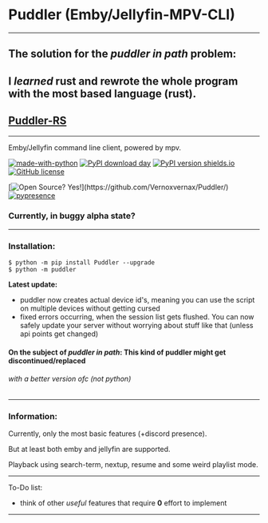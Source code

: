 # Puddler (Emby/Jellyfin-MPV-CLI)

___

## The solution for the *puddler in path* problem:
## I *learned* rust and rewrote the whole program with the most based language (rust).
## **[Puddler-RS](https://github.com/Vernoxvernax/Puddler-RS)**

___

Emby/Jellyfin command line client, powered by mpv.

[![made-with-python](https://img.shields.io/badge/Made%20with-Python-1f425f.svg?style=flat)](https://www.python.org/)
[![PyPI download day](https://img.shields.io/pypi/dd/puddler.svg?style=flat&logo=pypi)](https://pypi.python.org/pypi/Puddler/)
[![PyPI version shields.io](https://img.shields.io/pypi/v/puddler.svg?style=flat&logo=pypi)](https://pypi.python.org/pypi/Puddler/)
[![GitHub license](https://img.shields.io/github/license/Vernoxvernax/Puddler.svg?style=flat)](https://github.com/Vernoxvernax/Puddler/blob/main/COPYING)

[![Open Source? Yes!](https://badgen.net/badge/Open%20Source%20%3F/Yes%21/blue?style=flat&icon=github&#41;)](https://github.com/Vernoxvernax/Puddler/)
[![pypresence](https://img.shields.io/badge/using-pypresence-00bb88.svg?style=flat&logo=discord)](https://github.com/qwertyquerty/pypresence)


### Currently, in buggy alpha state?
___

### Installation:
```
$ python -m pip install Puddler --upgrade
$ python -m puddler
```

**Latest update:**
+ puddler now creates actual device id's, meaning you can use the script on multiple devices without getting cursed
+ fixed errors occurring, when the session list gets flushed. You can now safely update your server without worrying about stuff like that (unless api points get changed)

#### On the subject of *puddler in path*: This kind of puddler might get discontinued/replaced


###### with a better version ofc (not python)
___

### Information:

Currently, only the most basic features (+discord presence).

But at least both emby and jellyfin are supported.

Playback using search-term, nextup, resume and some weird playlist mode.

___

To-Do list:

+ think of other *useful* features that require **0** effort to implement

---

